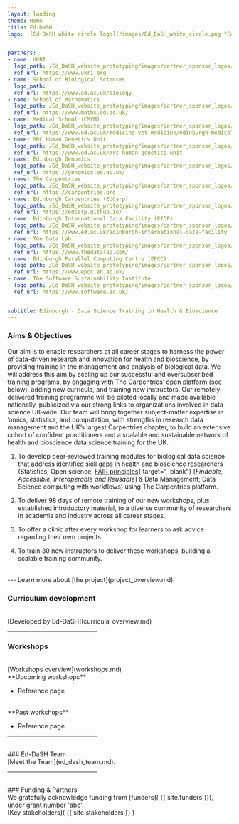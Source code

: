 ```yaml
---
layout: landing
theme: Home
title: Ed-DaSH
logo: ![Ed-DaSH white circle logo](/images/Ed_DaSH_white_circle.png "Ed-DaSH white circle logo")


partners:
- name: UKRI
  logo_path: /Ed_DaSH_website_prototyping/images/partner_sponsor_logos/resized/UKRI-Logo_Horiz-RGB.jpg
  ref_url: https://www.ukri.org
- name: School of Biological Sciences
  logo_path:
  ref_url: https://www.ed.ac.uk/biology
- name: School of Mathematics
  logo_path: /Ed_DaSH_website_prototyping/images/partner_sponsor_logos/resized/uoe_mathematics_2_colour_small.jpg
  ref_url: https://www.maths.ed.ac.uk/
- name: Medical School (CMVM)
  logo_path: /Ed_DaSH_website_prototyping/images/partner_sponsor_logos/resized/edinburghmedicalschool_2col_cmyk_0.jpg
  ref_url: https://www.ed.ac.uk/medicine-vet-medicine/edinburgh-medical-school
- name: MRC Human Genetics Unit
  logo_path: /Ed_DaSH_website_prototyping/images/partner_sponsor_logos/resized/MRC_HGU_Edinburgh_colour_web.jpg
  ref_url: https://www.ed.ac.uk/mrc-human-genetics-unit
- name: Edinburgh Genomics
  logo_path: /Ed_DaSH_website_prototyping/images/partner_sponsor_logos/resized/edinburgh-genomics-logo_0.jpeg
  ref_url: https://genomics.ed.ac.uk/
- name: The Carpentries
  logo_path: /Ed_DaSH_website_prototyping/images/partner_sponsor_logos/resized/carpentries-hex-blue.svg 
  ref_url: https://carpentries.org
- name: Edinburgh Carpentries (EdCarp)
  logo_path: /Ed_DaSH_website_prototyping/images/partner_sponsor_logos/resized/edcarp-logo.svg
  ref_url: https://edcarp.github.io/
- name: Edinburgh International Data Facility (EIDF)
  logo_path: /Ed_DaSH_website_prototyping/images/partner_sponsor_logos/resized/eidf_web_banner_aw.jpg
  ref_url: https://www.ed.ac.uk/edinburgh-international-data-facility
- name: The Data Lab
  logo_path: /Ed_DaSH_website_prototyping/images/partner_sponsor_logos/resized/TheDataLab-Black-Logo-transparent.jpg
  ref_url: https://www.thedatalab.com/
- name: Edinburgh Parallel Computing Centre (EPCC)
  logo_path: /Ed_DaSH_website_prototyping/images/partner_sponsor_logos/resized/epcc_logo.jpeg
  ref_url: https://www.epcc.ed.ac.uk/
- name: The Software Sustainability Institute
  logo_path: /Ed_DaSH_website_prototyping/images/partner_sponsor_logos/resized/SSILogo4Citations.jpg
  ref_url: https://www.software.ac.uk/


subtitle: Edinburgh - Data Science Training in Health & Bioscience
---  
```



### Aims & Objectives

Our aim is to enable researchers at all career stages to harness the power of data-driven
research and innovation for health and bioscience, by providing training in the management and
analysis of biological data. We will address this aim by scaling up our successful and
oversubscribed training programs, by engaging with The Carpentries’ open platform (see below),
adding new curricula, and training new instructors. Our remotely delivered training programme will
be piloted locally and made available nationally, publicized via our strong links to organizations
involved in data science UK-wide. Our team will bring together subject-matter expertise in ’omics,
statistics, and computation, with strengths in research data management and the UK’s largest
Carpentries chapter, to build an extensive cohort of confident practitioners and a scalable and
sustainable network of health and bioscience data science training for the UK.  


1. To develop peer-reviewed training modules for biological data science that address identified skill
gaps in health and bioscience researchers (Statistics; Open science, [FAIR principles][fair]{:target="_blank"} [_Findable, Accessible, Interoperable and Reusable_] & Data Management; Data Science computing with workflows) using The Carpentries platform.

2. To deliver 98 days of remote training of our new workshops, plus established introductory material,
to a diverse community of researchers in academia and industry across all career stages.

3. To offer a clinic after every workshop for learners to ask advice regarding their own projects.

4. To train 30 new instructors to deliver these workshops, building a scalable training community.

<br>
---  
Learn more about [the project](project_overview.md).
<br>

### Curriculum development
<br>
[Developed by Ed-DaSH](curricula_overview.md)   
<br>
<hr style="width:40%">

### Workshops
<br>
[Workshops overview](workshops.md)
<br>
**Upcoming workshops**

* Reference page

<br>
**Past workshops**

* Reference page

<hr style="width:40%">
<br>
### Ed-DaSH Team
<br>
[Meet the Team](ed_dash_team.md).

<hr style="width:40%">
<br>
### Funding & Partners
<br>
We gratefully acknowledge funding from [funders]( {{ site.funders }}), under grant number 'abc'.  
<br>
[Key stakeholders](  {{ site.stakeholders }} )

<br>

[fair]: https://www.nature.com/articles/sdata201618
